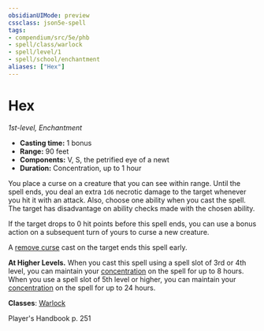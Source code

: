 ```yaml
---
obsidianUIMode: preview
cssclass: json5e-spell
tags:
- compendium/src/5e/phb
- spell/class/warlock
- spell/level/1
- spell/school/enchantment
aliases: ["Hex"]
---
```

# Hex
*1st-level, Enchantment*  

- **Casting time:** 1 bonus
- **Range:** 90 feet
- **Components:** V, S, the petrified eye of a newt
- **Duration:** Concentration, up to 1 hour

You place a curse on a creature that you can see within range. Until the spell ends, you deal an extra `1d6` necrotic damage to the target whenever you hit it with an attack. Also, choose one ability when you cast the spell. The target has disadvantage on ability checks made with the chosen ability.

If the target drops to 0 hit points before this spell ends, you can use a bonus action on a subsequent turn of yours to curse a new creature.

A [remove curse](../../spells/remove-curse.md#) cast on the target ends this spell early.

**At Higher Levels.** When you cast this spell using a spell slot of 3rd or 4th level, you can maintain your [concentration](../../../Rules%20&%20Options/5e%20Rules/conditions.md##concentration) on the spell for up to 8 hours. When you use a spell slot of 5th level or higher, you can maintain your [concentration](../../../Rules%20&%20Options/5e%20Rules/conditions.md##concentration) on the spell for up to 24 hours.

**Classes**: [Warlock](../../classes/warlock.md#)

Player's Handbook p. 251